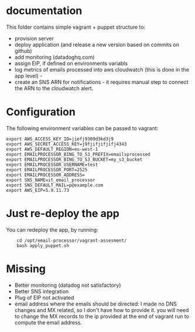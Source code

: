 

documentation
====

This folder contains simple vagrant + puppet structure to:

- provision server
- deploy application (and release a new version based on commits on github)
- add monitoring (datadoghq.com)
- assign EIP, if defined on environments variabls
- log metrics of emails processed into aws cloudwatch (this is done in the app level) - 
- create an SNS ARN for notifications - it requires manual step to connect the ARN to the cloudwatch alert.

Configuration
====

The following environment variables can be passed to vagrant:

	export AWS_ACCESS_KEY_ID=jiefj9309d3kd3j9
	export AWS_SECRET_ACCESS_KEY=j9fjifjifjifj4343
	export AWS_DEFAULT_REGION=eu-west-1
	export EMAILPROCESSOR_BING_TO_S3_PREFIX=emailsprocessed
	export EMAILPROCESSOR_BING_TO_S3_BUCKET=my_s3_bucket
	export EMAILPROCESSOR_USERNAME=test
	export EMAILPROCESSOR_PORT=2525
	export EMAILPROCESSOR_ADDRESS=
	export SNS_NAME=it_email_processor
	export SNS_DEFAULT_MAIL=p@example.com
	export AWS_EIP=5.9.11.73



Just re-deploy the app
====

You can redeploy the app, by running:

        cd /opt/email-processor/vagrant-assesment/
        bash apply_puppet.sh


Missing
====

- Better monitoring (datadog not satisfactory)
- Better SNS integration
- Plug of EIP not activated
- email address where the emails should be directed: I made no DNS changes and MX related, so I don't have how to provide it. you will need to change the MX records to the ip provided at the end of vagrant run to compute the email address.

